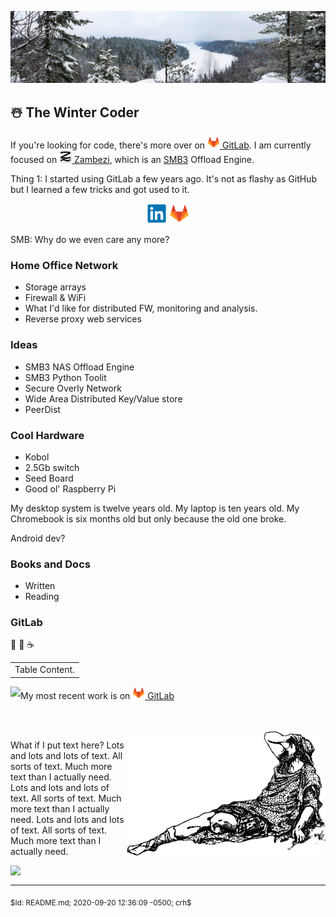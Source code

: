 ![Header](Files/CaribouRock-02Jan2020.jpg "The Winter Coder")
## ☃️ The Winter Coder

If you're looking for code, there's more over on [<img height="20"
  src="Files/Gitlab.Logo.png"> GitLab][GitLabCRH].  I am currently focused
  on [<img height="20" src="Files/Zambezi.ProjectLogo.png">
  Zambezi][GitLabZ], which is an [SMB3][SMB3] Offload Engine.


Thing 1:  I started using GitLab a few years ago.  It's not as flashy as
          GitHub but I learned a few tricks and got used to it.

<p align="center">
  <a href="https://www.linkedin.com/in/chrishertel/"><img height="32"
     src="Files/LinkedIn.Logo.png?raw=true"></a>
  <a href="https://www.gitlab.com/crh/"><img height="32"
     src="Files/Gitlab.Logo.png?raw=true"></a>
</p>


SMB:  Why do we even care any more?

### Home Office Network
- Storage arrays
- Firewall & WiFi
- What I'd like for distributed FW, monitoring and analysis.
- Reverse proxy web services

### Ideas
- SMB3 NAS Offload Engine
- SMB3 Python Toolit
- Secure Overly Network
- Wide Area Distributed Key/Value store
- PeerDist

### Cool Hardware
- Kobol
- 2.5Gb switch
- Seed Board
- Good ol' Raspberry Pi

My desktop system is twelve years old.  My laptop is ten years old.  My
Chromebook is six months old but only because the old one broke.

Android dev?

### Books and Docs
- Written
- Reading

### GitLab

🤺
🚴
☕

<table>
  <tr><td>
    Table Content.
  </td></tr>
</table>

<p style="clear:right;">
  <a href="https://github.com/anuraghazra/github-readme-stats"><img
  align="left"
  src="https://github-readme-stats.vercel.app/api?username=c-r-h&show_icons=true&theme=graywhite&title_color=6070c0">
  </a>
  My most recent work is on <a href="https://www.gitlab.com/crh/"><img
  height="20" src="Files/Gitlab.Logo.png?raw=true"> GitLab</a>
</p>
<br clear="both"/><br/>
<a href="#"><img align="right" height="200" src="Files/Confused-t.png"/></a>
<p style="clear:left;">
  What if I put text here?
  Lots and lots and lots of text.  All sorts of text.  Much more text than I actually need.
  Lots and lots and lots of text.  All sorts of text.  Much more text than I actually need.
  Lots and lots and lots of text.  All sorts of text.  Much more text than I actually need.
  <br clear="left"/>
</p>
<a href="https://www.strava.com/athletes/christopher_hertel"><img
   align="left"
   src="https://veloviewer.com/SigImage/83887d/2/4/I/n/bcdfijojoj.png"></a>
<br clear="both"/>
<hr>
<sub>$Id: README.md; 2020-09-20 12:36:09 -0500; crh$</sub>



<!-- Reference Links -->
[SMB3]: https://docs.microsoft.com/en-us/windows-server/storage/file-server/file-server-smb-overview
[GitLabCRH]: https://www.gitlab.com/crh
[GitLabZ]:https://gitlab.com/ubiqx/zambezi
